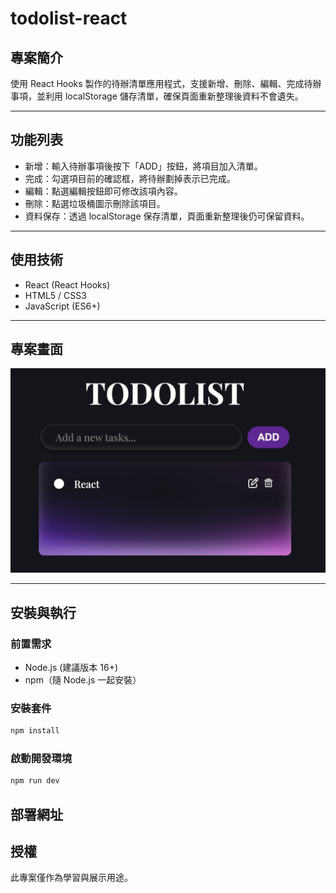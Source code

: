 # todolist-react

## 專案簡介

使用 React Hooks 製作的待辦清單應用程式，支援新增、刪除、編輯、完成待辦事項，並利用 localStorage 儲存清單，確保頁面重新整理後資料不會遺失。

---

## 功能列表

- 新增：輸入待辦事項後按下「ADD」按鈕，將項目加入清單。
- 完成：勾選項目前的確認框，將待辦劃掉表示已完成。
- 編輯：點選編輯按鈕即可修改該項內容。
- 刪除：點選垃圾桶圖示刪除該項目。
- 資料保存：透過 localStorage 保存清單，頁面重新整理後仍可保留資料。

---

## 使用技術

- React (React Hooks)
- HTML5 / CSS3
- JavaScript (ES6+)

---

## 專案畫面

![專案畫面](./public/todolist.png)

---

## 安裝與執行

### 前置需求

- Node.js (建議版本 16+)
- npm（隨 Node.js 一起安裝）

### 安裝套件

```bash
npm install
```

### 啟動開發環境

```bash
npm run dev
```

## 部署網址

## 授權

此專案僅作為學習與展示用途。
